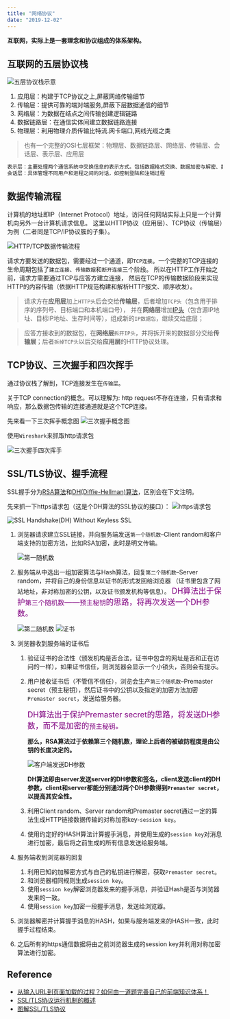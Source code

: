 ```yaml
---
title: "网络协议"
date: "2019-12-02"
---
```


**互联网，实际上是一套理念和协议组成的体系架构。**

## 互联网的五层协议栈

![五层协议栈示意](../../../.imgs/protocol-stack.png)

1. 应用层：构建于TCP协议之上,屏蔽网络传输细节
2. 传输层：提供可靠的端对端服务,屏蔽下层数据通信的细节
3. 网络层：为数据在结点之间传输创建逻辑链路
4. 数据链路层：在通信实体间建立数据链路连接
5. 物理层：利用物理介质传输比特流.网卡端口,网线光缆之类

> 也有一个完整的OSI七层框架：物理层、数据链路层、网络层、传输层、会话层、表示层、应用层

```md
表示层：主要处理两个通信系统中交换信息的表示方式。包括数据格式交换、数据加密与解密、数据压缩与终端类型转换等
会话层：具体管理不同用户和进程之间的对话，如控制登陆和注销过程
```

## 数据传输流程

计算机的地址即IP（Internet Protocol）地址，访问任何网站实际上只是一个计算机向另外一台计算机请求信息。
这里以HTTP协议（应用层）、TCP协议（传输层）为例（二者同是TCP/IP协议簇的子集）。

![HTTP/TCP数据传输流程](./imgs/transmission-process.png)

请求方要发送的数据包，需要经过一个通道，即`TCP连接`。一个完整的TCP连接的生命周期包括了`建立连接`、`传输数据`和`断开连接`三个阶段。
所以在HTTP工作开始之前，请求方需要通过TCP与应答方建立连接，
然后在TCP的传输数据阶段来实现HTTP的内容传输（依据HTTP规范构建和解析HTTP报文、顺序收发）。

> 请求方在**应用层**加上`HTTP头`后会交给**传输层**，后者增加`TCP头`（包含用于排序的序列号、目标端口和本机端口号），
并在**网络层**增加[IP头](https://zh.wikipedia.org/wiki/传输控制协议)（包含源IP地址、目标IP地址、生存时间等），组成新的`IP数据包`，继续交给底层；

> 应答方接收到的数据包，在**网络层**`拆开IP头`，并将拆开来的数据部分交给**传输层**；后者`拆掉TCP头`以后交给**应用层**的HTTP协议处理。

## TCP协议、三次握手和四次挥手

通过协议栈了解到，TCP连接发生在`传输层`。

关于TCP connection的概念。可以理解为: http request不存在连接，只有请求和响应，那么数据包传输的连接通道就是这个TCP连接。

先来看一下三次挥手概念图
![三次握手概念图](../../../.imgs/the-three-handshake.png)

使用`Wireshark`来抓取http请求包

![三次握手四次挥手](../../../.imgs/http-shake-hands.png)

## SSL/TLS协议、握手流程

SSL握手分为[RSA算法](http://www.ruanyifeng.com/blog/2013/06/rsa_algorithm_part_one.html)和[DH(Diffie-Hellman)算法](http://zh.wikipedia.org/wiki/迪菲－赫尔曼密钥交换)，区别会在下文注明。

先来抓一下https请求包（这是个DH算法的SSL协议的接口）：
![https请求包](../../../.imgs/https-shake-hands01.png)

![SSL Handshake(DH) Without Keyless SSL](http://www.ruanyifeng.com/blogimg/asset/2014/bg2014092007.png)

1. 浏览器请求建立SSL链接，并向服务端发送`第一个随机数`–Client random和客户端支持的加密方法，比如RSA加密，此时是明文传输。

    ![第一随机数](../../../.imgs/https-shake-hands02.png)
2. 服务端从中选出一组加密算法与Hash算法，回复`第二个随机数`–Server random，并将自己的身份信息以证书的形式发回给浏览器
  （证书里包含了网站地址，非对称加密的公钥，以及证书颁发机构等信息）。
    <font color=purple size=4>DH算法出于保护`第三个随机数`——`预主秘钥`的思路，将再次发送一个DH参数。</font>

    ![第二随机数](../../../.imgs/https-shake-hands03.png)
    ![证书](../../../.imgs/https-shake-hands04.png)
3. 浏览器收到服务端的证书后
    1. 验证证书的合法性（颁发机构是否合法，证书中包含的网址是否和正在访问的一样），如果证书信任，则浏览器会显示一个小锁头，否则会有提示。
    2. 用户接收证书后（不管信不信任），浏览会生产`第三个随机数`–Premaster secret（预主秘钥），然后证书中的公钥以及指定的加密方法加密`Premaster secret`，发送给服务器。

        <font color=purple size=4>DH算法出于保护Premaster secret的思路，将发送DH参数，而不是加密的`预主秘钥`。</font>

        **那么，RSA算法过于依赖第三个随机数，理论上后者的被破防程度是由公钥的长度决定的。**

        ![客户端发送DH参数](../../../.imgs/https-shake-hands05.png)

        **DH算法即由server发送server的DH参数和签名，client发送client的DH参数，client和server都能分别通过两个DH参数得到`Premaster secret`，以提高其安全性。**
    3. 利用Client random、Server random和Premaster secret通过一定的算法生成HTTP链接数据传输的对称加密key-`session key`。
    4. 使用约定好的HASH算法计算握手消息，并使用生成的`session key`对消息进行加密，最后将之前生成的所有信息发送给服务端。
4. 服务端收到浏览器的回复
    1. 利用已知的加解密方式与自己的私钥进行解密，获取`Premaster secret`。
    2. 和浏览器相同规则生成`session key`。
    3. 使用`session key`解密浏览器发来的握手消息，并验证Hash是否与浏览器发来的一致。
    4. 使用`session key`加密一段握手消息，发送给浏览器。
5. 浏览器解密并计算握手消息的HASH，如果与服务端发来的HASH一致，此时握手过程结束。
6. 之后所有的https通信数据将由之前浏览器生成的session key并利用对称加密算法进行加密。

## Reference

- [从输入URL到页面加载的过程？如何由一道题完善自己的前端知识体系！](https://juejin.im/post/5aa5cb846fb9a028e25d2fb1)
- [SSL/TLS协议运行机制的概述](http://www.ruanyifeng.com/blog/2014/02/ssl_tls.html)
- [图解SSL/TLS协议](http://www.ruanyifeng.com/blog/2014/09/illustration-ssl.html)